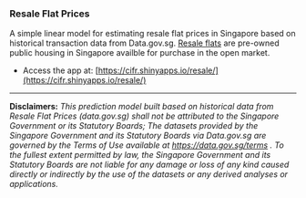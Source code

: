 ### Resale Flat Prices

A simple linear model for estimating resale flat prices in Singapore based on historical transaction data from Data.gov.sg. 
[Resale flats](http://www.hdb.gov.sg/cs/infoweb/residential/buying-a-flat/resale) are pre-owned public housing in
Singapore availble for purchase in the open market. 

* Access the app at: [https://cifr.shinyapps.io/resale/](https://cifr.shinyapps.io/resale/)

-----

**Disclaimers:** *This prediction model built based on historical data from Resale Flat Prices (data.gov.sg) shall not be attributed to the Singapore Government or its Statutory Boards; The datasets provided by the Singapore Government and its Statutory Boards via Data.gov.sg are governed by the Terms of Use available at https://data.gov.sg/terms . To the fullest extent permitted by law, the Singapore Government and its Statutory Boards are not liable for any damage or loss of any kind caused directly or indirectly by the use of the datasets or any derived analyses or applications.*